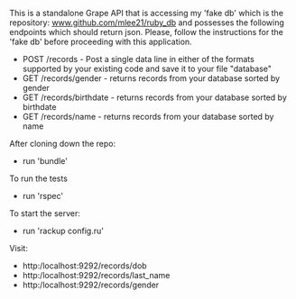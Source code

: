 This is a standalone Grape API that is accessing my 'fake db' which is the repository: www.github.com/mlee21/ruby_db and possesses the following endpoints which should return json.
Please, follow the instructions for the 'fake db' before proceeding with this application.

* POST /records - Post a single data line in either of the formats supported by your existing code and save it to your file "database"
* GET /records/gender - returns records from your database sorted by gender
* GET /records/birthdate - returns records from your database sorted by birthdate
* GET /records/name - returns records from your database sorted by name

After cloning down the repo:

* run 'bundle'

To run the tests

* run 'rspec'

To start the server:

* run 'rackup config.ru'

Visit:

* http:/localhost:9292/records/dob
* http:/localhost:9292/records/last_name
* http:/localhost:9292/records/gender
